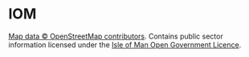 # IOM

[Map data © OpenStreetMap contributors](https://www.openstreetmap.org/copyright). Contains public sector information licensed under the [Isle of Man Open Government Licence](https://www.gov.im/about-this-site/open-government-licence/).

